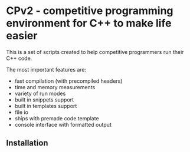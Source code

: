 # CPv2 - competitive programming environment for C++ to make life easier

This is a set of scripts created to help competitive programmers run their C++ code. 

The most important features are:
- fast compilation (with precompiled headers)
- time and memory measurements
- variety of run modes
- built in snippets support
- built in templates support
- file io
- ships with premade code template
- console interface with formatted output


## Installation